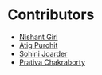 # Contributors

- [Nishant Giri](https://github.com/nishant-giri "View Profile")
- [Atig Purohit](https://github.com/AtigPurohit "View Profile")
- [Sohini Joarder](https://github.com/SohinijRover "View Profile")
- [Prativa Chakraborty](https://github.com/PrativaChakraborty "View Profile")